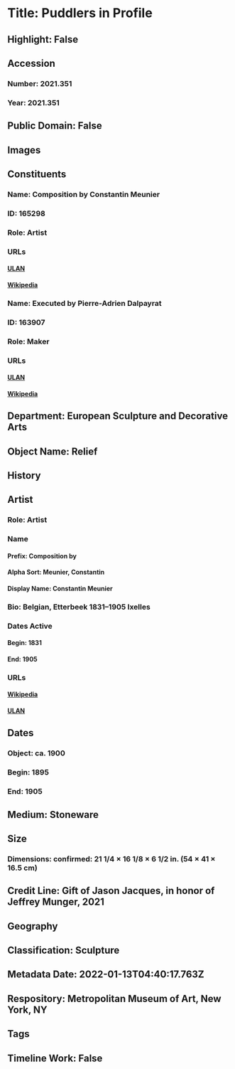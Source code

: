 # Title: Puddlers in Profile
## Highlight: False
## Accession
### Number: 2021.351
### Year: 2021.351
## Public Domain: False
## Images
## Constituents
### Name: Composition by Constantin Meunier
### ID: 165298
### Role: Artist
### URLs
#### [ULAN](http://vocab.getty.edu/page/ulan/500000662)
#### [Wikipedia](https://www.wikidata.org/wiki/Q552440)
### Name: Executed by Pierre-Adrien Dalpayrat
### ID: 163907
### Role: Maker
### URLs
#### [ULAN](http://vocab.getty.edu/page/ulan/500102727)
#### [Wikipedia](https://www.wikidata.org/wiki/Q787301)
## Department: European Sculpture and Decorative Arts
## Object Name: Relief
## History
## Artist
### Role: Artist
### Name
#### Prefix: Composition by
#### Alpha Sort: Meunier, Constantin
#### Display Name: Constantin Meunier
### Bio: Belgian, Etterbeek 1831–1905 Ixelles
### Dates Active
#### Begin: 1831
#### End: 1905
### URLs
#### [Wikipedia](https://www.wikidata.org/wiki/Q552440)
#### [ULAN](http://vocab.getty.edu/page/ulan/500000662)
## Dates
### Object: ca. 1900
### Begin: 1895
### End: 1905
## Medium: Stoneware
## Size
### Dimensions: confirmed: 21 1/4 × 16 1/8 × 6 1/2 in. (54 × 41 × 16.5 cm)
## Credit Line: Gift of Jason Jacques, in honor of Jeffrey Munger, 2021
## Geography
## Classification: Sculpture
## Metadata Date: 2022-01-13T04:40:17.763Z
## Respository: Metropolitan Museum of Art, New York, NY
## Tags
## Timeline Work: False